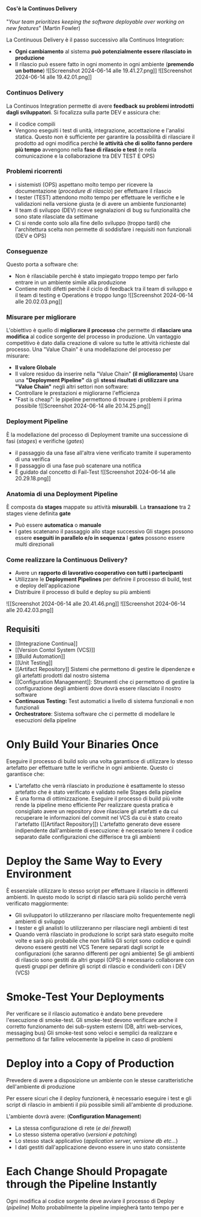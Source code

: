 #### Cos'è la Continuos Delivery
"*Your team prioritizes keeping the software deployable over working on new features*" (Martin Fowler)

La Continuous Delivery è il passo successivo alla Continuos Integration:
- **Ogni cambiamento** al sistema **può potenzialmente essere rilasciato in produzione**
- Il rilascio può essere fatto in ogni momento in ogni ambiente (**premendo un bottone**)
![[Screenshot 2024-06-14 alle 19.41.27.png]]
![[Screenshot 2024-06-14 alle 19.42.01.png]]
### Continuos Delivery
La Continuos Integration permette di avere **feedback su problemi introdotti dagli sviluppatori**. Si focalizza sulla parte DEV e assicura che:
- il codice compili
- Vengono eseguiti i test di unità, integrazione, accettazione e l'analisi statica.
Questo non è sufficiente per garantire la possibilità di rilasciare il prodotto ad ogni modifica perchè **le attività che di solito fanno perdere più tempo** avvengono nella **fase di rilascio e test** (e nella comunicazione e la collaborazione tra DEV TEST E OPS)
### Problemi ricorrenti
- i sistemisti (OPS) aspettano molto tempo per ricevere la documentazione (*procedure di rilascio*) per effettuare il rilascio
- I tester (TEST) attendono molto tempo per effettuare le verifiche e le validazioni nella versione giusta (e di avere un ambiente funzionante)
- Il team di sviluppo (DEV) riceve segnalazioni di bug su funzionalità che sono state rilasciate da settimane
- Ci si rende conto solo alla fine dello sviluppo (troppo tardi) che l'architettura scelta non permette di soddisfare i requisiti non funzionali (DEV e OPS)
### Conseguenze
Questo porta a software che:
- Non è rilasciabile perchè è stato impiegato troppo tempo per farlo entrare in un ambiente simile alla produzione
- Contiene molti difetti perchè il ciclo di feedback tra il team di sviluppo e il team di testing e Operations è troppo lungo
![[Screenshot 2024-06-14 alle 20.02.03.png]]
### Misurare per migliorare
L'obiettivo è quello di **migliorare il processo** che permette di **rilasciare una modifica** al codice sorgente del processo in produzione.
Un vantaggio competitivo è dato dalla creazione di valore su tutte le attività richieste dal processo.
Una "Value Chain" è una modellazione del processo per misurare:
- **Il valore Globale**
- Il valore residuo da inserire nella "Value Chain" **(il miglioramento)**
Usare una **"Deployment Pipeline"** dà gli **stessi risultati di utilizzare una "Value Chain"** negli altri settori non software:
- Controllare le prestazioni e migliorarne l'efficienza
- "Fast is cheap": le pipeline permettono di trovare i problemi il prima possibile
![[Screenshot 2024-06-14 alle 20.14.25.png]]
### Deployment Pipeline
È la modellazione del processo di Deployment tramite una successione di fasi (*stages*) e verifiche (*gates*)
- il passaggio da una fase all'altra viene verificato tramite il superamento di una verifica
- Il passaggio di una fase può scatenare una notifica
- È guidato dal concetto di Fail-Test
![[Screenshot 2024-06-14 alle 20.29.18.png]]
### Anatomia di una Deployment Pipeline
È composta da **stages** mappate su attività **misurabili**.
La **transazione** tra 2 stages viene definita **gate**
- Può essere **automatica** o **manuale**
- I gates scatenano il passaggio allo stage successivo
Gli stages possono essere **eseguiti in parallelo e/o in sequenza**
I **gates** possono essere multi direzionali
### Come realizzare la Continuous Delivery?
- Avere un **rapporto di lavorativo cooperativo con tutti i partecipanti**
- Utilizzare le **Deployment Pipelines** per definire il processo di build, test e deploy dell'applicazione
- Distribuire il processo di build e deploy su più ambienti

![[Screenshot 2024-06-14 alle 20.41.46.png]]
![[Screenshot 2024-06-14 alle 20.42.03.png]]
## Requisiti
- [[Integrazione Continua]]
- [[Version Contol System (VCS)]]
- [[Build Automation]]
- [[Unit Testing]]
- [[Artifact Repository]] Sistemi che permettono di gestire le dipendenze e gli artefatti prodotti dal nostro sistema
- [[Configuration Management]]: Strumenti che ci permettono di gestire la configurazione degli ambienti dove dovrà essere rilasciato il nostro software
- **Continuous Testing:** Test automatici a livello di sistema funzionali e non funzionali
- **Orchestratore**: Sistema software che ci permette di modellare le esecuzioni della pipeline

# Only Build Your Binaries Once
Eseguire il processo di build solo una volta garantisce di utilizzare lo stesso artefatto per effettuare tutte le verifiche in ogni ambiente. Questo ci garantisce che:
- L'artefatto che verrà rilasciato in produzione è esattamente lo stesso artefatto che è stato verificato e validato nelle Stages della pipeline
- È una forma di ottimizzazione. Eseguire il processo di build più volte rende la pipeline meno efficiente
Per realizzare questa pratica è consigliato avere un repository dove rilasciare gli artefatti e da cui recuperare le informazioni del commit nel VCS da cui è stato creato l'artefatto ([[Artifact Repository]])
L'artefatto generato deve essere indipendente dall'ambiente di esecuzione: è necessario tenere il codice separato dalle configurazioni che differisce tra gli ambienti

# Deploy the Same Way to Every Environment
È essenziale utilizzare lo stesso script per effettuare il rilascio in differenti ambienti. In questo modo lo script di rilascio sarà più solido perchè verrà verificato maggiormente:
- Gli sviluppatori lo utilizzeranno per rilasciare molto frequentemente negli ambienti di sviluppo
- I tester e gli analisti lo utilizzeranno per rilasciare negli ambienti di test
- Quando verrà rilasciato in produzione lo script sarà stato eseguito molte volte e sarà più probabile che non fallirà
Gli script sono codice e quindi devono essere gestiti nel VCS
Tenere separati dagli script le configurazioni (che saranno differenti per ogni ambiente)
Se gli ambienti di rilascio sono gestiti da altri gruppi (OPS) è necessario collaborare con questi gruppi per definire gli script di rilascio e condividerli con i DEV (VCS)
# Smoke-Test Your Deployments
Per verificare se il rilascio automatico è andato bene prevedere l'esecuzione di smoke-test.
Gli smoke-test devono verificare anche il corretto funzionamento dei sub-system esterni (DB, altri web-services, messaging bus)
Gli smoke-test sono veloci e semplici da realizzare e permettono di far fallire velocemente la pipeline in caso di problemi
# Deploy into a Copy of Production
Prevedere di avere a disposizione un ambiente con le stesse caratteristiche dell'ambiente di produzione

Per essere sicuri che il deploy funzionerà, è necessario eseguire i test e gli script di rilascio in ambienti il più possibile simili all'ambiente di produzione.

L'ambiente dovrà avere:  (**Configuration Management**)
- La stessa configurazione di rete (*e dei firewall*)
- Lo stesso sistema operativo (*versioni e patching*)
- Lo stesso stack applicativo (*application server, versione db etc...*)
- I dati gestiti dall'applicazione devono essere in uno stato consistente
# Each Change Should Propagate through the Pipeline Instantly
Ogni modifica al codice sorgente deve avviare il processo di Deploy (*pipeline*)
Molto probabilmente la pipeline impiegherà tanto tempo per e